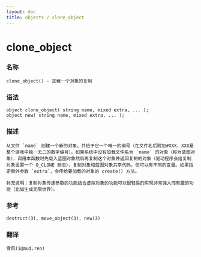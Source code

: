 ```yaml
---
layout: doc
title: objects / clone_object
---
```

# clone_object

### 名称

    clone_object() - 加载一个对象的复制

### 语法

    object clone_object( string name, mixed extra, ... );
    object new( string name, mixed extra, ... );

### 描述

    从文件 `name` 创建一个新的对象，并给予它一个唯一的编号（在文件名后附加#XXX，XXX是整个游戏中独一无二的数字编号）。如果系统中没有加载文件名为 `name` 的对象（称为蓝图对象），调用本函数时先载入蓝图对象然后再复制这个对象并返回复制的对象（驱动程序会给复制对象设置一个 O_CLONE 标志），复制对象和蓝图对象共享代码，但可以有不同的变量。如果指定额外参数 `extra`，会传给要加载的对象的 create() 方法。

    补充说明：复制对象传递参数的功能结合虚拟对象的功能可以很轻易的实现非常强大而有趣的功能（比如生成无限世界）。

### 参考

    destruct(3), move_object(3), new(3)

### 翻译

    雪风(i@mud.ren)
